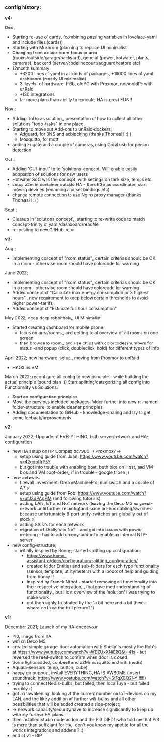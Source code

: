 
### config history:

**v4:**

  Des ;
  - Starting re-use of cards, (combining passing variables in lovelace-yaml and include files (cards))
  - Starting with Mushrom (planning to replace UI minimalist
  - Changing from a clear room-focus to area (rooms/outside/garage/backyard), general (power, hotwater, plants, cameras), backend (server/codelinecount/adguard/restore etc)
  - 12month summary:
    - +6200 lines of yaml in all kinds of packages, +10000 lines of yaml dashboard (mostly UI minimalist)  
    - 3 'levels' of hardware: Pi3b, oldPC with Proxmox, notsooldPc with unRaid
    - +130 integrations
    - far more plans than ability to execute; HA is great FUN!!

  Nov ;
  - Adding ToDo as solution,, presentation of how to collect all other solutions "todo-tasks" in one place.
  - Starting to move out Add-ons to unRaid-dockers; 
    - Adguard, for DNS and adblocking (thanks ThomasH :) )
    - Mosquitto, for mqtt
  - adding Frigate and a couple of cameras, using Coral usb for person detection
  
  Oct ;
  - Adding 'GUI-input' to to 'solutions-concept. Will enable easily adoptation of solutions for new users
  - Hotwater SoC was the conecpt, with settings on tank size, temps etc
  - setup z2m in container outside HA - Sonoff3p as coordinator, start moving devices (renaming and set bindings etc)
  - change remote connection to use Nginx proxy manager (thanks ThomasH :) )
  
  Sept ;
  - Cleanup in 'solutions concept',, starting to re-write code to match concept-trinity of yaml/dashboard/readMe
  - re-posting to new GitHub-repo


**v3:**

  Aug ;
  - Implementing concept of "room status",, certain criterias should be OK in a room - otherwise room should have colorcode for warning

  June 2022;
  - Implementing concept of "room status",, certain criterias should be OK in a room - otherwise room should have colorcode for warning
  - Added concept of "Calculate max energy consumption pr 3 highest hours",, new requirement to keep below certain thresholds to avoid higher power-tarrifs
  - Added concept of "Estimate full hour consumption"

  May 2022; deep deep rabbithole,, UI Minimalist
  - Started creating dashboard for mobile phone
     - focus on area/rooms,, and getting total overview of all rooms on one screen
     - then browse to room,, and use chips with colorcodes/numbers for status  -and popup (click, doubleclick, hold) for different types of info
  
  April 2022; new hardware-setup,, moving from Proxmox to unRaid
  - HAOS as VM.
  
  March 2022; reconfigure all config to new principle - while building the actual principle (sound plan :))
  Start splitting/categorizing all config into Functionality vs Solutions.
  - Start on configuration principles
  - Move the previous included packages-folder further into new re-named folder-structure, to enable cleaner principles
  - Adding documentation to GitHub - knowledge-sharing and try to get some feeback/improvements


**v2:**

  January 2022; Upgrade of EVERYTHING, both server/network and HA-configuration
  - new HA setup on HP Compaq dc7900 -> Proxmox7 ->  
    - setup using guide from Juan: https://www.youtube.com/watch?v=42gopfIrPBY
    - but got into trouble with enabling boot, both bios on Host, and VM-bios and VM boot-order,, if in trouble - google those ;)
  - new network:
    - firewall investment: DreamMachinePro, miniswitch and a couple of AP's
    - setup using guide from Rob: https://www.youtube.com/watch?v=ufJ3dPAgFiM   (and following tutorials)
    - adding LAN, IoT and NoT network (leaving the Deco M5 as guest-network until further reconfig)and some ad-hoc cabling/switches because unfortunately 8-port unify-switches are globally out of stock :(
    - adding SSID's for each network
    - migration of Shelly's to NoT - and got into issues with power-metering - had to add chrony-addon to enable an internal NTP-server 
  - new config-structure; 
    - initially inspired by Ronny; started splitting up configuration:
      - https://www.home-assistant.io/docs/configuration/splitting_configuration/
      - created folder Entities and sub-folders for each type functionality (sensor, template, utilitymeters) with a loooot of help and guiding from Ronny !! 
      - inspired by Franck Nijhof - started removing all functionality into their respective integration,,, that gave med understanding of functionality,, but I lost overview of the 'solution' i was trying to make work
      - got thoroughly frustrated by the "a bit here and a bit there - where do I see the fulll picture?")


**v1:**

  December 2021; Launch of my HA-enedevour
  - Pi3, image from HA
  - wifi on Deco M5
  - created simple garage-door automation with Shelly1's  mostly like Rob's at https://www.youtube.com/watch?v=WEZUxXNiERQ&t=41s - but reversed the reed-switch to confirm when door is closed 
  - Some lights added, conbeeII and z2M/mosquitto and wifi (nedis)
  - Aquara-sensors (temp, button, cube)
  - happy go puppuy,, install EVERYTHING, HA IS AWSOME    (insert soundtrack; https://www.youtube.com/watch?v=StTqXEQ2l-Y !!!!!)
  - trying to connect Nedis-bulbs, but failed, then localTuya - but failed horribly :(
  - got an 'awakening' looking at the current number on IoT-devices on my LAN, and the likely addition of further wifi-bulbs and all other possibilities that will be added created a side-project;
  -    -> network capacity/security/have to increase significantly to keep up with my further HA-plans
  - then installed studio code addon and the Pi3 DIED!    (who told me that Pi3 is more than sufficiant for HA,, don't you know my apetite for all the worlds integrations and addons ?  :)
  -   end of v1 - RIP
  
